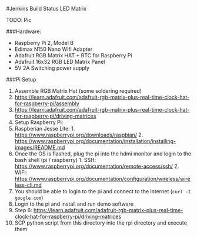 #Jenkins Build Status LED Matrix

TODO: Pic

###Hardware:
* Raspberry Pi 2, Model B
* Edimax N150 Nano Wifi Adapter
* Adafruit RGB Matrix HAT + RTC for Raspberry Pi
* Adafruit 16x32 RGB LED Matrix Panel
* 5V 2A Switching power supply

###Pi Setup
1. Assemble RGB Matrix Hat (some soldering required)
  1. https://learn.adafruit.com/adafruit-rgb-matrix-plus-real-time-clock-hat-for-raspberry-pi/assembly
  2. https://learn.adafruit.com/adafruit-rgb-matrix-plus-real-time-clock-hat-for-raspberry-pi/driving-matrices
2. Setup Raspberry Pi:
  1. Raspberian Jesse Lite:
    1. https://www.raspberrypi.org/downloads/raspbian/
    2. https://www.raspberrypi.org/documentation/installation/installing-images/README.md
  2. Once the OS is flashed, plug the pi into the hdmi monitor and login to the bash shell (pi / raspberry)
    1. SSH: https://www.raspberrypi.org/documentation/remote-access/ssh/
    2. WIFI: https://www.raspberrypi.org/documentation/configuration/wireless/wireless-cli.md
  3. You should be able to login to the pi and connect to the internet (`curl -I google.com`)
3. Login to the pi and install and run demo software
  1. Step 6: https://learn.adafruit.com/adafruit-rgb-matrix-plus-real-time-clock-hat-for-raspberry-pi/driving-matrices 
4. SCP python script from this directory into the rpi directory and execute them
  
    
